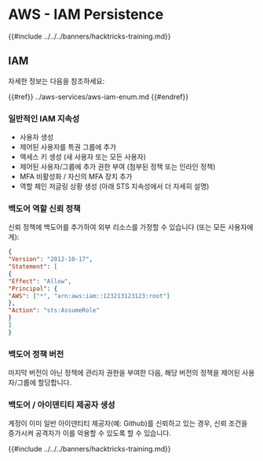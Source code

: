 # AWS - IAM Persistence

{{#include ../../../banners/hacktricks-training.md}}

## IAM

자세한 정보는 다음을 참조하세요:

{{#ref}}
../aws-services/aws-iam-enum.md
{{#endref}}

### 일반적인 IAM 지속성

- 사용자 생성
- 제어된 사용자를 특권 그룹에 추가
- 액세스 키 생성 (새 사용자 또는 모든 사용자)
- 제어된 사용자/그룹에 추가 권한 부여 (첨부된 정책 또는 인라인 정책)
- MFA 비활성화 / 자신의 MFA 장치 추가
- 역할 체인 저글링 상황 생성 (아래 STS 지속성에서 더 자세히 설명)

### 백도어 역할 신뢰 정책

신뢰 정책에 백도어를 추가하여 외부 리소스를 가정할 수 있습니다 (또는 모든 사용자에게):
```json
{
"Version": "2012-10-17",
"Statement": [
{
"Effect": "Allow",
"Principal": {
"AWS": ["*", "arn:aws:iam::123213123123:root"]
},
"Action": "sts:AssumeRole"
}
]
}
```
### 백도어 정책 버전

마지막 버전이 아닌 정책에 관리자 권한을 부여한 다음, 해당 버전의 정책을 제어된 사용자/그룹에 할당합니다.

### 백도어 / 아이덴티티 제공자 생성

계정이 이미 일반 아이덴티티 제공자(예: Github)를 신뢰하고 있는 경우, 신뢰 조건을 증가시켜 공격자가 이를 악용할 수 있도록 할 수 있습니다.

{{#include ../../../banners/hacktricks-training.md}}
